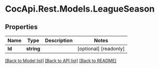 # CocApi.Rest.Models.LeagueSeason

## Properties

Name | Type | Description | Notes
------------ | ------------- | ------------- | -------------
**Id** | **string** |  | [optional] [readonly] 

[[Back to Model list]](../../README.md#documentation-for-models) [[Back to API list]](../../README.md#documentation-for-api-endpoints) [[Back to README]](../../README.md)

